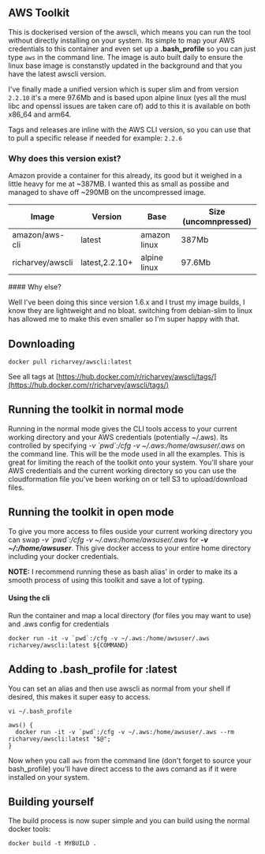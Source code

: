 ## AWS Toolkit

This is dockerised version of the awscli, which means you can run the tool without directly installing on your system. Its simple to map your AWS credentials to this container and even set up a __.bash_profile__ so you can just type ```aws``` in the command line. The image is auto built daily to ensure the linux base image is constanstly updated in the background and that you have the latest awscli version.

I've finally made a unified version which is super slim and from version ```2.2.10``` it's a mere 97.6Mb and is based upon alpine linux (yes all the musl libc and openssl issues are taken care of) add to this it is available on both x86_64 and arm64.

Tags and releases are inline with the AWS CLI version, so you can use that to pull a specific release if needed for example: ```2.2.6```

### Why does this version exist?

Amazon provide a container for this already, its good but it weighed in a little heavy for me at ~387MB. I wanted this as small as possibe and managed to shave off ~290MB on the uncompressed image.

|Image                | Version         | Base         | Size (uncomnpressed) |
|---------------------|-----------------|--------------|----------------------|
| amazon/aws-cli      | latest          | amazon linux | 387Mb                |
| richarvey/awscli    | latest,2.2.10+  | alpine linux | 97.6Mb               |        

#### Why else?

Well I've been doing this since version 1.6.x and I trust my image builds, I know they are lightweight and no bloat. switching from debian-slim to linux has allowed me to make this even smaller so I'm super happy with that. 

## Downloading

```
docker pull richarvey/awscli:latest
```

See all tags at [https://hub.docker.com/r/richarvey/awscli/tags/](https://hub.docker.com/r/richarvey/awscli/tags/)

## Running the toolkit in normal mode
Running in the normal mode gives the CLI tools access to your current working directory and your AWS credentials (potentially ~/.aws). Its controlled by specifying _-v \`pwd\`:/cfg -v ~/.aws:/home/awsuser/.aws_ on the command line. This will be the mode used in all the examples. This is great for limiting the reach of the toolkit onto your system. You'll share your AWS credentials and the current working directory so you can use the cloudformation file you've been working on or tell S3 to upload/download files.

## Running the toolkit in open mode
To give you more access to files ouside your current working directory you can swap _-v \`pwd\`:/cfg -v ~/.aws:/home/awsuser/.aws_ for ___-v ~/:/home/awsuser___. This give docker access to your entire home directory including your docker credentials.

__NOTE:__ I recommend running these as bash alias' in order to make its a smooth process of using this toolkit and save a lot of typing.

#### Using the cli

Run the container and map a local directory (for files you may want to use) and .aws config for credentials

```
docker run -it -v `pwd`:/cfg -v ~/.aws:/home/awsuser/.aws richarvey/awscli:latest ${COMMAND}
```

## Adding to .bash_profile for :latest

You can set an alias and then use awscli as normal from your shell if desired, this makes it super easy to access.

```
vi ~/.bash_profile
```

```
aws() {
  docker run -it -v `pwd`:/cfg -v ~/.aws:/home/awsuser/.aws --rm richarvey/awscli:latest "$@";
}
```

Now when you call ```aws``` from the command line (don't forget to source your bash_profile) you'll have direct access to the aws comand as if it were installed on your system. 

## Building yourself

The build process is now super simple and you can build using the normal docker tools:

```
docker build -t MYBUILD .
```